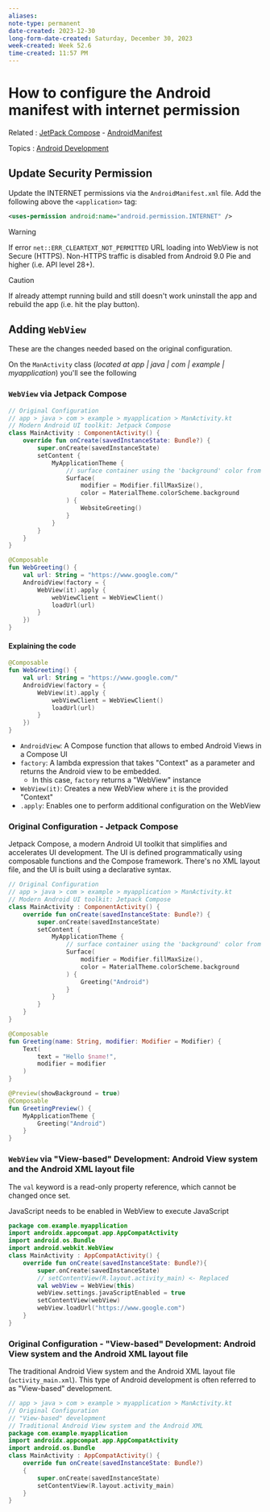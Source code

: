 ```yaml
---
aliases:
note-type: permanent
date-created: 2023-12-30
long-form-date-created: Saturday, December 30, 2023
week-created: Week 52.6
time-created: 11:57 PM
---
```


# How to configure the Android manifest with internet permission

Related : [JetPack Compose](JetPack%20Compose) - [AndroidManifest](../3-permanent-notes-🧲/AndroidManifest.xml.md)

Topics : [Android Development](Android%20Development)

## Update Security Permission

Update the INTERNET permissions via the `AndroidManifest.xml` file.
Add the following above the `<application>` tag:

```xml
<uses-permission android:name="android.permission.INTERNET" />
```

> [!warning]
> If error `net::ERR_CLEARTEXT_NOT_PERMITTED` URL loading into WebView is not
> Secure (HTTPS). Non-HTTPS traffic is disabled from Android 9.0 Pie and higher
> (i.e. API level 28+).

> [!caution]
> If already attempt running build and still doesn't work uninstall the app
> and rebuild the app (i.e. hit the play button).

## Adding `WebView`

These are the changes needed based on the original configuration.

On the `ManActivity` class (_located at app | java | com | example | myapplication_)
you'll see the following

### `WebView` via Jetpack Compose

```kotlin
// Original Configuration
// app > java > com > example > myapplication > ManActivity.kt
// Modern Android UI toolkit: Jetpack Compose
class MainActivity : ComponentActivity() {
    override fun onCreate(savedInstanceState: Bundle?) {
        super.onCreate(savedInstanceState)
        setContent {
            MyApplicationTheme {
                // surface container using the 'background' color from the theme
                Surface(
                    modifier = Modifier.fillMaxSize(),
                    color = MaterialTheme.colorScheme.background
                ) {
                    WebsiteGreeting()
                }
            }
        }
    }
}

@Composable
fun WebGreeting() {
    val url: String = "https://www.google.com/"
    AndroidView(factory = {
        WebView(it).apply {
            webViewClient = WebViewClient()
            loadUrl(url)
        }
    })
}
```

#### Explaining the code

```kotlin
@Composable
fun WebGreeting() {
    val url: String = "https://www.google.com/"
    AndroidView(factory = {
        WebView(it).apply {
            webViewClient = WebViewClient()
            loadUrl(url)
        }
    })
}
```

- `AndroidView`: A Compose function that allows to embed Android Views in a
  Compose UI
- `factory`: A lambda expression that takes "Context" as a parameter and
  returns the Android view to be embedded.
  - In this case, `factory` returns a "WebView" instance
- `WebView(it)`: Creates a new WebView where `it` is the provided "Context"
- `.apply`: Enables one to perform additional configuration on the WebView

### Original Configuration - Jetpack Compose

Jetpack Compose, a modern Android UI toolkit that simplifies and accelerates UI development. The UI is defined programmatically using composable functions and
the Compose framework. There's no XML layout file, and the UI is built using a declarative syntax.

```kotlin
// Original Configuration
// app > java > com > example > myapplication > ManActivity.kt
// Modern Android UI toolkit: Jetpack Compose
class MainActivity : ComponentActivity() {
    override fun onCreate(savedInstanceState: Bundle?) {
        super.onCreate(savedInstanceState)
        setContent {
            MyApplicationTheme {
                // surface container using the 'background' color from the theme
                Surface(
                    modifier = Modifier.fillMaxSize(),
                    color = MaterialTheme.colorScheme.background
                ) {
                    Greeting("Android")
                }
            }
        }
    }
}

@Composable
fun Greeting(name: String, modifier: Modifier = Modifier) {
    Text(
        text = "Hello $name!",
        modifier = modifier
    )
}

@Preview(showBackground = true)
@Composable
fun GreetingPreview() {
    MyApplicationTheme {
        Greeting("Android")
    }
}
```

### `WebView` via "View-based" Development: Android View system and the Android XML layout file

The `val` keyword is a read-only property reference, which cannot be changed
once set.

JavaScript needs to be enabled in WebView to execute JavaScript

```kotlin
package com.example.myapplication
import androidx.appcompat.app.AppCompatActivity
import android.os.Bundle
import android.webkit.WebView
class MainActivity : AppCompatActivity() {
    override fun onCreate(savedInstanceState: Bundle?){
        super.onCreate(savedInstanceState)
        // setContentView(R.layout.activity_main) <- Replaced
        val webView = WebView(this)
        webView.settings.javaScriptEnabled = true
        setContentView(webView)
        webView.loadUrl("https://www.google.com")
    }
}
```

### Original Configuration - "View-based" Development: Android View system and the Android XML layout file

The traditional Android View system and the Android XML layout file
(`activity_main.xml`). This type of Android development is often referred to as
"View-based" development.

```kotlin
// app > java > com > example > myapplication > ManActivity.kt
// Original Configuration
// "View-based" development
// Traditional Android View system and the Android XML
package com.example.myapplication
import androidx.appcompat.app.AppCompatActivity
import android.os.Bundle
class MainActivity : AppCompatActivity() {
    override fun onCreate(savedInstanceState: Bundle?)
    {
        super.onCreate(savedInstanceState)
        setContentView(R.layout.activity_main)
    }
}
```
